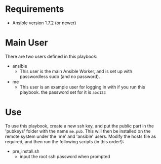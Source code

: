 # Requirements

- Ansible version 1.7.2 (or newer)

# Main User

There are two  users defined in this playbook:

- ansible
  - This user is the main Ansible Worker, and is set up with passwordless sudo
    (and no password).
- me
  - This user is an example user for logging in with if you run this playbook.
    the password set for it is `abc123`

# Use

To use this playbook, create a new ssh key, and put the public part in the
'pubkeys' folder with the name `me.pub`. This will then be installed on the
remote system under the 'me' and 'ansible' users. Modify the hosts file as
required, and then run the following scripts (in this order!):

- pre_install.sh
  - input the root ssh password when prompted
